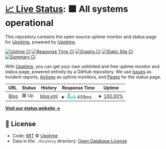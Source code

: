 # [📈 Live Status](https://demo.upptime.js.org): <!--live status--> **🟩 All systems operational**

This repository contains the open-source uptime monitor and status page for [Upptime](https://upptime.js.org), powered by [Upptime](https://github.com/upptime/upptime).

[![Uptime CI](https://github.com/koj-co/upptime/workflows/Uptime%20CI/badge.svg)](https://github.com/koj-co/upptime/actions?query=workflow%3A%22Uptime+CI%22)
[![Response Time CI](https://github.com/koj-co/upptime/workflows/Response%20Time%20CI/badge.svg)](https://github.com/koj-co/upptime/actions?query=workflow%3A%22Response+Time+CI%22)
[![Graphs CI](https://github.com/koj-co/upptime/workflows/Graphs%20CI/badge.svg)](https://github.com/koj-co/upptime/actions?query=workflow%3A%22Graphs+CI%22)
[![Static Site CI](https://github.com/koj-co/upptime/workflows/Static%20Site%20CI/badge.svg)](https://github.com/koj-co/upptime/actions?query=workflow%3A%22Static+Site+CI%22)
[![Summary CI](https://github.com/koj-co/upptime/workflows/Summary%20CI/badge.svg)](https://github.com/koj-co/upptime/actions?query=workflow%3A%22Summary+CI%22)

With [Upptime](https://upptime.js.org), you can get your own unlimited and free uptime monitor and status page, powered entirely by a GitHub repository. We use [Issues](https://github.com/upptime/upptime/issues) as incident reports, [Actions](https://github.com/upptime/upptime/actions) as uptime monitors, and [Pages](https://demo.upptime.js.org) for the status page.

<!--start: status pages-->
<!-- This summary is generated by Upptime (https://github.com/upptime/upptime) -->
<!-- Do not edit this manually, your changes will be overwritten -->
<!-- prettier-ignore -->
| URL | Status | History | Response Time | Uptime |
| --- | ------ | ------- | ------------- | ------ |
| <img alt="" src="https://favicons.githubusercontent.com/mozillazg.com" height="13"> [Blog](https://mozillazg.com) | 🟩 Up | [blog.yml](https://github.com/mozillazg/uptime/commits/master/history/blog.yml) | <details><summary><img alt="Response time graph" src="./graphs/blog/response-time-week.png" height="20"> 459ms</summary><br><a href="https://mozillazg.github.io/uptime/history/blog"><img alt="Response time 367" src="https://img.shields.io/endpoint?url=https%3A%2F%2Fraw.githubusercontent.com%2Fmozillazg%2Fuptime%2Fmaster%2Fapi%2Fblog%2Fresponse-time.json"></a><br><a href="https://mozillazg.github.io/uptime/history/blog"><img alt="24-hour response time 204" src="https://img.shields.io/endpoint?url=https%3A%2F%2Fraw.githubusercontent.com%2Fmozillazg%2Fuptime%2Fmaster%2Fapi%2Fblog%2Fresponse-time-day.json"></a><br><a href="https://mozillazg.github.io/uptime/history/blog"><img alt="7-day response time 459" src="https://img.shields.io/endpoint?url=https%3A%2F%2Fraw.githubusercontent.com%2Fmozillazg%2Fuptime%2Fmaster%2Fapi%2Fblog%2Fresponse-time-week.json"></a><br><a href="https://mozillazg.github.io/uptime/history/blog"><img alt="30-day response time 367" src="https://img.shields.io/endpoint?url=https%3A%2F%2Fraw.githubusercontent.com%2Fmozillazg%2Fuptime%2Fmaster%2Fapi%2Fblog%2Fresponse-time-month.json"></a><br><a href="https://mozillazg.github.io/uptime/history/blog"><img alt="1-year response time 367" src="https://img.shields.io/endpoint?url=https%3A%2F%2Fraw.githubusercontent.com%2Fmozillazg%2Fuptime%2Fmaster%2Fapi%2Fblog%2Fresponse-time-year.json"></a></details> | <details><summary><a href="https://mozillazg.github.io/uptime/history/blog">100.00%</a></summary><a href="https://mozillazg.github.io/uptime/history/blog"><img alt="All-time uptime 100.00%" src="https://img.shields.io/endpoint?url=https%3A%2F%2Fraw.githubusercontent.com%2Fmozillazg%2Fuptime%2Fmaster%2Fapi%2Fblog%2Fuptime.json"></a><br><a href="https://mozillazg.github.io/uptime/history/blog"><img alt="24-hour uptime 100.00%" src="https://img.shields.io/endpoint?url=https%3A%2F%2Fraw.githubusercontent.com%2Fmozillazg%2Fuptime%2Fmaster%2Fapi%2Fblog%2Fuptime-day.json"></a><br><a href="https://mozillazg.github.io/uptime/history/blog"><img alt="7-day uptime 100.00%" src="https://img.shields.io/endpoint?url=https%3A%2F%2Fraw.githubusercontent.com%2Fmozillazg%2Fuptime%2Fmaster%2Fapi%2Fblog%2Fuptime-week.json"></a><br><a href="https://mozillazg.github.io/uptime/history/blog"><img alt="30-day uptime 100.00%" src="https://img.shields.io/endpoint?url=https%3A%2F%2Fraw.githubusercontent.com%2Fmozillazg%2Fuptime%2Fmaster%2Fapi%2Fblog%2Fuptime-month.json"></a><br><a href="https://mozillazg.github.io/uptime/history/blog"><img alt="1-year uptime 100.00%" src="https://img.shields.io/endpoint?url=https%3A%2F%2Fraw.githubusercontent.com%2Fmozillazg%2Fuptime%2Fmaster%2Fapi%2Fblog%2Fuptime-year.json"></a></details>

<!--end: status pages-->

[**Visit our status website →**](https://demo.upptime.js.org)

## 📄 License

- Code: [MIT](./LICENSE) © [Upptime](https://upptime.js.org)
- Data in the `./history` directory: [Open Database License](https://opendatacommons.org/licenses/odbl/1-0/)
